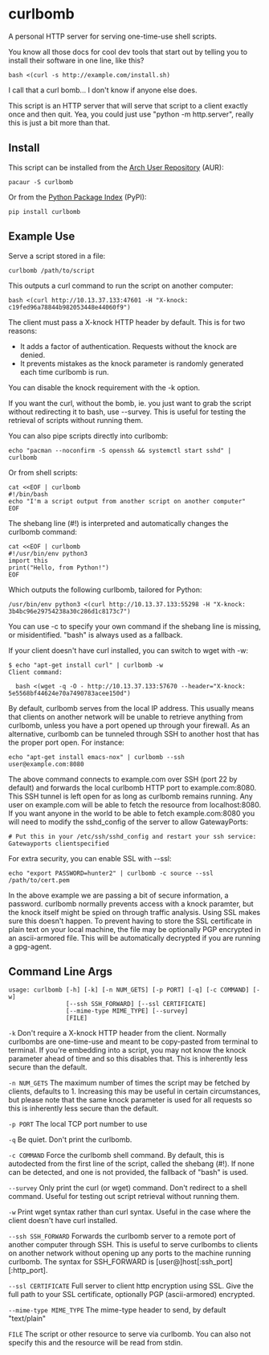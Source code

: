 # curlbomb 

A personal HTTP server for serving one-time-use shell scripts.

You know all those docs for cool dev tools that start out by telling
you to install their software in one line, like this?

    bash <(curl -s http://example.com/install.sh)

I call that a curl bomb... I don't know if anyone else does.

This script is an HTTP server that will serve that script to a client
exactly once and then quit. Yea, you could just use "python -m http.server", 
really this is just a bit more than that.

## Install

This script can be installed from the [Arch User Repository](https://aur.archlinux.org/packages/curlbomb/) (AUR):

    pacaur -S curlbomb
	
Or from the [Python Package Index](https://pypi.python.org/pypi/curlbomb) (PyPI):

    pip install curlbomb

## Example Use

Serve a script stored in a file:

    curlbomb /path/to/script
	
This outputs a curl command to run the script on another computer:

    bash <(curl http://10.13.37.133:47601 -H "X-knock: c19fed96a78844b982053448e44060f9")

The client must pass a X-knock HTTP header by default. This is for two
reasons:

 * It adds a factor of authentication. Requests without the knock are
   denied.
 * It prevents mistakes as the knock parameter is randomly generated each
   time curlbomb is run. 

You can disable the knock requirement with the -k option. 

If you want the curl, without the bomb, ie. you just want to grab the
script without redirecting it to bash, use --survey. This is useful
for testing the retrieval of scripts without running them. 

You can also pipe scripts directly into curlbomb:

    echo "pacman --noconfirm -S openssh && systemctl start sshd" | curlbomb
	
Or from shell scripts:

    cat <<EOF | curlbomb
    #!/bin/bash
    echo "I'm a script output from another script on another computer"
	EOF

The shebang line (#!) is interpreted and automatically changes the curlbomb command:

    cat <<EOF | curlbomb
	#!/usr/bin/env python3
	import this
	print("Hello, from Python!")
	EOF
	
Which outputs the following curlbomb, tailored for Python:

    /usr/bin/env python3 <(curl http://10.13.37.133:55298 -H "X-knock: 3b4bc96e29754238a30c286d1c8173c7")

You can use -c to specify your own command if the shebang line is
missing, or misidentified. "bash" is always used as a fallback.

If your client doesn't have curl installed, you can switch to wget
with -w:

    $ echo "apt-get install curl" | curlbomb -w
	Client command:

      bash <(wget -q -O - http://10.13.37.133:57670 --header="X-knock: 5e5568bf44624e70a7490783acee150d")

By default, curlbomb serves from the local IP address. This usually
means that clients on another network will be unable to retrieve
anything from curlbomb, unless you have a port opened up through your
firewall. As an alternative, curlbomb can be tunneled through SSH to
another host that has the proper port open. For instance:

    echo "apt-get install emacs-nox" | curlbomb --ssh user@example.com:8080
	
The above command connects to example.com over SSH (port 22 by
default) and forwards the local curlbomb HTTP port to
example.com:8080. This SSH tunnel is left open for as long as curlbomb
remains running. Any user on example.com will be able to fetch the
resource from localhost:8080. If you want anyone in the world to be
able to fetch example.com:8080 you will need to modify the sshd_config
of the server to allow GatewayPorts:

	# Put this in your /etc/ssh/sshd_config and restart your ssh service:
    Gatewayports clientspecified

For extra security, you can enable SSL with --ssl:

    echo "export PASSWORD=hunter2" | curlbomb -c source --ssl /path/to/cert.pem

In the above example we are passing a bit of secure information, a
password. curlbomb normally prevents access with a knock paramter, but
the knock itself might be spied on through traffic analysis. Using SSL
makes sure this doesn't happen. To prevent having to store the SSL
certificate in plain text on your local machine, the file may be
optionally PGP encrypted in an ascii-armored file. This will be
automatically decrypted if you are running a gpg-agent.

## Command Line Args

    usage: curlbomb [-h] [-k] [-n NUM_GETS] [-p PORT] [-q] [-c COMMAND] [-w]
                    [--ssh SSH_FORWARD] [--ssl CERTIFICATE]
                    [--mime-type MIME_TYPE] [--survey]
                    [FILE]
    
`-k` Don't require a X-knock HTTP header from the client. Normally
curlbombs are one-time-use and meant to be copy-pasted from terminal
to terminal. If you're embedding into a script, you may not know the
knock parameter ahead of time and so this disables that. This is
inherently less secure than the default.

`-n NUM_GETS` The maximum number of times the script may be fetched by clients,
defaults to 1. Increasing this may be useful in certain circumstances,
but please note that the same knock parameter is used for all requests
so this is inherently less secure than the default.

`-p PORT` The local TCP port number to use

`-q` Be quiet. Don't print the curlbomb.

`-c COMMAND` Force the curlbomb shell command. By default, this is autodected
from the first line of the script, called the shebang (#!). If none
can be detected, and one is not provided, the fallback of "bash" is
used.

`--survey` Only print the curl (or wget) command. Don't redirect to a
shell command. Useful for testing out script retrieval without running
them. 

`-w` Print wget syntax rather than curl syntax. Useful in the case
where the client doesn't have curl installed.

`--ssh SSH_FORWARD` Forwards the curlbomb server to a remote port of another
computer through SSH. This is useful to serve curlbombs to clients on
another network without opening up any ports to the machine running
curlbomb. The syntax for SSH_FORWARD is [user@]host[:ssh_port][:http_port].

`--ssl CERTIFICATE` Full server to client http encryption using
SSL. Give the full path to your SSL certificate, optionally PGP
(ascii-armored) encrypted.

`--mime-type MIME_TYPE` The mime-type header to send, by default "text/plain"

`FILE` The script or other resource to serve via curlbomb. You can
also not specify this and the resource will be read from stdin.
